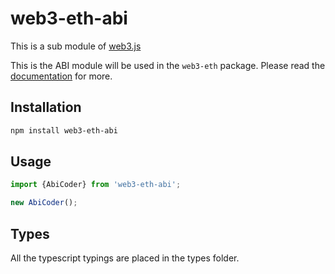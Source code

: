 # web3-eth-abi

This is a sub module of [web3.js][repo]

This is the ABI module will be used in the `web3-eth` package.
Please read the [documentation][docs] for more.

## Installation

```bash
npm install web3-eth-abi
```

## Usage

```js
import {AbiCoder} from 'web3-eth-abi';

new AbiCoder();
```

## Types 

All the typescript typings are placed in the types folder. 

[docs]: http://web3js.readthedocs.io/en/1.0/
[repo]: https://github.com/puffscoin/web3.js
